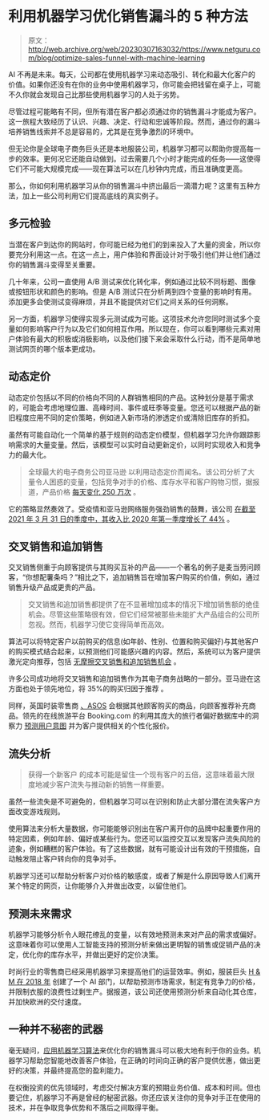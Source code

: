 # 利用机器学习优化销售漏斗的 5 种方法

> 原文：<http://web.archive.org/web/20230307163032/https://www.netguru.com/blog/optimize-sales-funnel-with-machine-learning>

 AI 不再是未来。每天，公司都在使用机器学习来动态吸引、转化和最大化客户的价值。如果你还没有在你的业务中使用机器学习，你可能会把钱留在桌子上，可能不久你就会发现自己比那些使用机器学习的人处于劣势。

尽管过程可能略有不同，但所有潜在客户都必须通过你的销售漏斗才能成为客户。这一旅程大致经历了认识、兴趣、决定、行动和忠诚等阶段。然而，通过你的漏斗培养销售线索并不总是容易的，尤其是在竞争激烈的环境中。

但无论你是全球电子商务巨头还是本地服装公司，机器学习都可以帮助你提高每一步的效率。更何况它还能自动做到。过去需要几个小时才能完成的任务——这使得它们不可能大规模完成——现在算法可以在几秒钟内完成，而且准确度更高。

那么，你如何利用机器学习从你的销售漏斗中挤出最后一滴潜力呢？这里有五种方法，加上一些公司利用它们提高底线的真实例子。

## 多元检验

当潜在客户到达你的网站时，你可能已经为他们的到来投入了大量的资金，所以你要充分利用这一点。在这一点上，用户体验和界面设计对于吸引他们并让他们通过你的销售漏斗变得至关重要。

几十年来，公司一直使用 A/B 测试来优化转化率，例如通过比较不同标题、图像或按钮形状和颜色的影响。但是 A/B 测试只在分析两到四个变量的影响时有用。添加更多会使测试变得麻烦，并且不能提供对它们之间关系的任何洞察。

另一方面，机器学习使得实现多元测试成为可能。这项技术允许您同时测试多个变量如何影响客户行为以及它们如何相互作用。所以现在，你可以看到哪些元素对用户体验有最大的积极或消极影响，以及他们接下来会采取什么行动，而不是简单地测试网页的哪个版本更成功。

## 动态定价

动态定价包括以不同的价格向不同的人群销售相同的产品。这种划分是基于需求的，可能会考虑地理位置、高峰时间、事件或旺季等变量。您还可以根据产品的新旧程度应用不同的定价策略，例如进入新市场的渗透定价或清除旧库存的折扣。

虽然有可能自动化一个简单的基于规则的动态定价模型，但机器学习允许你跟踪影响需求的大量变量。然后，该模型可以实时自动更新定价，以同时实现收入和竞争力的最大化。

> 全球最大的电子商务公司亚马逊 以利用动态定价而闻名。该公司分析了大量令人困惑的变量，包括竞争对手的价格、库存水平和客户购物习惯，据报道，产品价格 [每天变化 250 万次](http://web.archive.org/web/20221006034330/https://www.businessinsider.com/amazon-price-changes-2018-8?r=AU&IR=T) 。

它的策略显然奏效了。受疫情和亚马逊网络服务强劲销售的鼓舞，该公司 [在截至 2021 年 3 月 31 日的季度中，其收入比 2020 年第一季度增长了 44%](http://web.archive.org/web/20221006034330/https://s2.q4cdn.com/299287126/files/doc_financials/2021/q1/Amazon-Q1-2021-Earnings-Release.pdf) 。

## 交叉销售和追加销售

交叉销售侧重于向顾客提供与其购买互补的产品——一个著名的例子是麦当劳问顾客，“你想配薯条吗？”相比之下，追加销售旨在增加客户购买的价值，例如，通过销售升级产品或更贵的产品。

> 交叉销售和追加销售都提供了在不显著增加成本的情况下增加销售额的绝佳机会。尽管这些策略很有效，但它们经常被那些未能扩大产品组合的公司所忽视。然而，机器学习使它变得简单而高效。

算法可以将特定客户以前购买的信息(如年龄、性别、位置和购买偏好)与其他客户的购买模式结合起来，以预测他们可能感兴趣的内容。然后，系统可以为客户提供激光定向推荐，包括 [无摩擦交叉销售和追加销售机会](/web/20221006034330/https://www.netguru.com/blog/machine-learning-sales-cross-sell-upsell-campaigns) 。

许多公司成功地将交叉销售和追加销售作为其电子商务战略的一部分。亚马逊在这方面也处于领先地位，将 35%的购买归因于推荐 。

同样，英国时装零售商 [、ASOS](http://web.archive.org/web/20221006034330/https://www.asos.com/) 会根据其他顾客购买的商品，向顾客推荐补充商品。领先的在线旅游平台 Booking.com 的[](http://web.archive.org/web/20221006034330/https://www.booking.com/)利用其庞大的旅行者偏好数据库中的洞察力 [预测用户意图](http://web.archive.org/web/20221006034330/https://booking.ai/) 并为客户提供相关的个性化报价。

## 流失分析

> 获得一个新客户 的成本可能是留住一个现有客户的五倍，这意味着最大限度地减少客户流失与推动新的销售一样重要。

虽然一些流失是不可避免的，但机器学习可以在识别和防止大部分潜在流失客户方面改变游戏规则。

使用算法来分析大量数据，你可能能够识别出在客户离开你的品牌中起重要作用的特定因素，例如年龄、偏好或某些行为。您还可以监控交互以发现客户流失风险的迹象，例如糟糕的客户体验。有了这些数据，就有可能设计出有效的干预措施，自动触发阻止客户转向你的竞争对手。

机器学习还可以帮助分析客户对价格的敏感度，或者了解是什么原因导致人们离开某个特定的网页，让你能够介入并做出改变，以留住他们。

## 预测未来需求

机器学习能够分析令人眼花缭乱的变量，以有效地预测未来对产品的需求或偏好。这意味着你可以使用人工智能支持的预测分析来做出更明智的销售或促销产品的决定，优化你的库存水平，并做出更好的定价决策。

时尚行业的零售商已经采用机器学习来提高他们的运营效率。例如，服装巨头 [H & M 在 2018 年](http://web.archive.org/web/20221006034330/https://www.cbinsights.com/research/fashion-tech-future-trends/) 创建了一个 AI 部门，以帮助预测市场需求，制定有竞争力的价格，并限制衣服的浪费性过剩生产。据报道，该公司还使用预测分析来自动化其仓库，并加快欧洲的交付速度。

## 一种并不秘密的武器

毫无疑问，[应用机器学习算法](/web/20221006034330/https://www.netguru.com/services/machine-learning)来优化你的销售漏斗可以极大地有利于你的业务。机器学习帮助您智能地改善客户体验，在正确的时间向正确的客户提供优惠，做出更好的决策，并最终提高您的盈利能力。

在权衡投资的优先领域时，考虑交付解决方案的预期业务价值、成本和时间。但也要记住，机器学习不再是曾经的秘密武器。你还应该关注你的竞争对手正在使用的技术，并在争取竞争优势和不落后之间取得平衡。